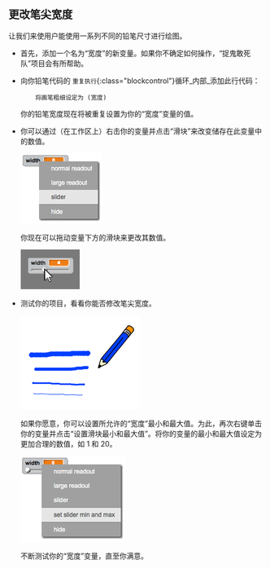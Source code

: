 ## 更改笔尖宽度

让我们来使用户能使用一系列不同的铅笔尺寸进行绘图。



+ 首先，添加一个名为“宽度”的新变量。如果你不确定如何操作，“捉鬼敢死队”项目会有所帮助。

+ 向你铅笔代码的 `重复执行`{:class="blockcontrol"}循环_内部_添加此行代码：

	```blocks
		将画笔粗细设定为 (宽度)
	```

	你的铅笔宽度现在将被重复设置为你的“宽度”变量的值。

+ 你可以通过（在工作区上）右击你的变量并点击“滑块”来改变储存在此变量中的数值。

	![screenshot](images/paint-slider.png)

	你现在可以拖动变量下方的滑块来更改其数值。

	![screenshot](images/paint-slider-change.png)

+ 测试你的项目，看看你能否修改笔尖宽度。

	![screenshot](images/paint-width-test.png)

	如果你愿意，你可以设置所允许的“宽度”最小和最大值。为此，再次右键单击你的变量并点击“设置滑块最小和最大值”。将你的变量的最小和最大值设定为更加合理的数值，如 1 和 20。

	![screenshot](images/paint-slider-max.png)

	不断测试你的“宽度”变量，直至你满意。



